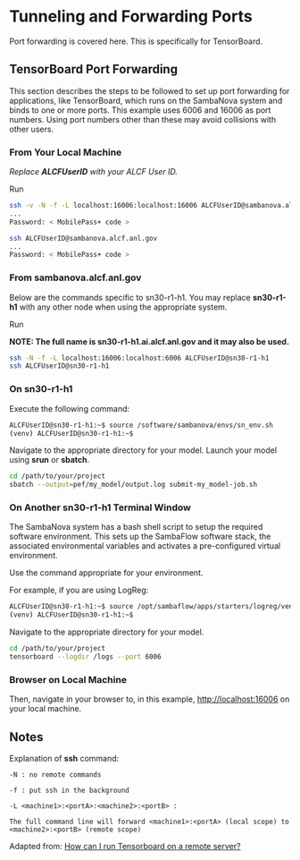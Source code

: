 # Tunneling and Forwarding Ports

Port forwarding is covered here.  This is specifically for TensorBoard.

## TensorBoard Port Forwarding

This section describes the steps to be followed to set up port forwarding for applications,
like TensorBoard, which runs on the SambaNova system and binds to one or more ports.
This example uses 6006 and 16006 as port numbers. Using port numbers other than these may
avoid collisions with other users.

### From Your Local Machine

*Replace* ***ALCFUserID*** *with your ALCF User ID.*

Run

```bash
ssh -v -N -f -L localhost:16006:localhost:16006 ALCFUserID@sambanova.alcf.anl.gov
...
Password: < MobilePass+ code >

ssh ALCFUserID@sambanova.alcf.anl.gov
...
Password: < MobilePass+ code >
```

### From **sambanova.alcf.anl.gov**

Below are the commands specific to sn30-r1-h1. You may replace **sn30-r1-h1** with any other node when using the appropriate system.

Run

**NOTE:  The full name is sn30-r1-h1.ai.alcf.anl.gov and it may also be used.**

```bash
ssh -N -f -L localhost:16006:localhost:6006 ALCFUserID@sn30-r1-h1
ssh ALCFUserID@sn30-r1-h1
```

### On **sn30-r1-h1**

Execute the following command:

```bash
ALCFUserID@sn30-r1-h1:~$ source /software/sambanova/envs/sn_env.sh
(venv) ALCFUserID@sn30-r1-h1:~$
```

Navigate to the appropriate directory for your model.
Launch your model using **srun** or **sbatch**.

```bash
cd /path/to/your/project
sbatch --output=pef/my_model/output.log submit-my_model-job.sh
```

### On Another sn30-r1-h1 Terminal Window

The SambaNova system has a bash shell script to setup the required software environment.
This sets up the SambaFlow software stack, the associated environmental variables and activates
a pre-configured virtual environment.

Use the command appropriate for your environment.

For example, if you are using LogReg:

```bash
ALCFUserID@sn30-r1-h1:~$ source /opt/sambaflow/apps/starters/logreg/venv/bin/activate
(venv) ALCFUserID@sn30-r1-h1:~$
```

Navigate to the appropriate directory for your model.

```bash
cd /path/to/your/project
tensorboard --logdir /logs --port 6006
```

### Browser on Local Machine

Then, navigate in your browser to, in this example, [http://localhost:16006](http://localhost:16006) on your local machine.

## Notes

Explanation of **ssh** command:

```text
-N : no remote commands

-f : put ssh in the background

-L <machine1>:<portA>:<machine2>:<portB> :

The full command line will forward <machine1>:<portA> (local scope) to <machine2>:<portB> (remote scope)
```

Adapted from:  [How can I run Tensorboard on a remote server?](https://stackoverflow.com/questions/37987839/how-can-i-run-tensorboard-on-a-remote-server)
